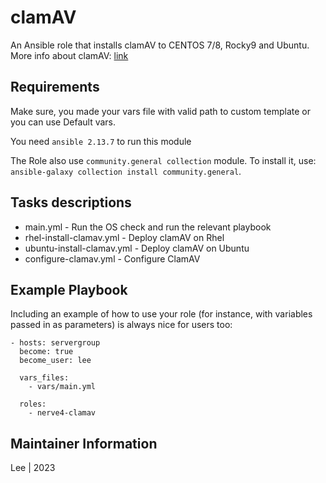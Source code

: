 # clamAV

An Ansible role that installs clamAV to CENTOS 7/8, Rocky9 and Ubuntu. More info about clamAV: [link](https://www.clamav.net/)


## Requirements

Make sure, you made your vars file with valid path to custom template or you can use Default vars.

You need `ansible 2.13.7` to run this module

The Role also use `community.general collection` module. To install it, use: `ansible-galaxy collection install community.general`. 


## Tasks descriptions

- main.yml - Run the OS check and run the relevant playbook
- rhel-install-clamav.yml - Deploy clamAV on Rhel
- ubuntu-install-clamav.yml - Deploy clamAV on Ubuntu
- configure-clamav.yml - Configure ClamAV


## Example Playbook

Including an example of how to use your role (for instance, with variables passed in as parameters) is always nice for users too:
```
- hosts: servergroup
  become: true
  become_user: lee

  vars_files:
    - vars/main.yml
    
  roles:
    - nerve4-clamav
```


## Maintainer Information
Lee | 2023